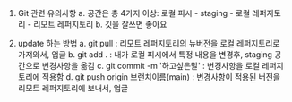 1. Git 관련 유의사항
	a. 공간은 총 4가지 이상: 로컬 피시 - staging - 로컬 레퍼지토리 - 리모트 레퍼지토리
	b. 깃을 잘쓰면 좋아요

2. update 하는 방법
	a. git pull : 리모트 레퍼지토리의 뉴버전을 로컬 레퍼지토리로 가져와서, 업글
	b. git add . : 내가 로컬 피시에서 특정 내용을 변경후, staging 공간으로 변경사항을 옮김
	c. git commit -m '하고싶은말' : 변경사항을 로컬 레퍼지토리에 적용함
	d. git push origin 브랜치이름(main) : 변경사항이 적용된 버전을 리모트 레퍼지토리에 보내서, 업글

	